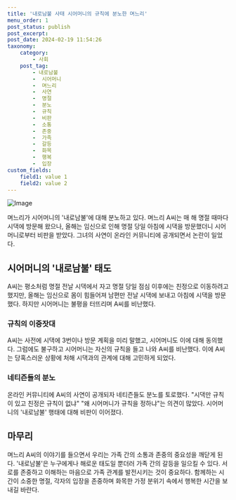 ```yaml
---
title: '내로남불 사태 시어머니의 규칙에 분노한 며느리'
menu_order: 1
post_status: publish
post_excerpt: 
post_date: 2024-02-19 11:54:26
taxonomy:
    category:
        - 사회
    post_tag:
        - 내로남불
        -  시어머니
        -  며느리
        -  사연
        -  명절
        -  분노
        -  규칙
        -  비판
        -  소통
        -  존중
        -  가족
        -  갈등
        -  화목
        -  행복
        -  입장
custom_fields:
    field1: value 1
    field2: value 2
---
```


![Image](https://imgnews.pstatic.net/image/008/2024/02/13/0004997669_001_20240213062801042.jpg?type=w647)

며느리가 시어머니의 '내로남불'에 대해 분노하고 있다. 며느리 A씨는 매 해 명절 때마다 시댁에 방문해 왔으나, 올해는 임신으로 인해 명절 당일 아침에 시댁을 방문했더니 시어머니로부터 비판을 받았다. 그녀의 사연이 온라인 커뮤니티에 공개되면서 논란이 일었다.
## 시어머니의 '내로남불' 태도
A씨는 평소처럼 명절 전날 시댁에서 자고 명절 당일 점심 이후에는 친정으로 이동하려고 했지만, 올해는 임신으로 몸이 힘들어져 남편만 전날 시댁에 보내고 아침에 시댁을 방문했다. 하지만 시어머니는 불평을 터뜨리며 A씨를 비난했다. 
### 규칙의 이중잣대
A씨는 사전에 시댁에 3번이나 방문 계획을 미리 말했고, 시어머니도 이에 대해 동의했다. 그럼에도 불구하고 시어머니는 자신의 규칙을 들고 나와 A씨를 비난했다. 이에 A씨는 당혹스러운 상황에 처해 시댁과의 관계에 대해 고민하게 되었다.
### 네티즌들의 분노
온라인 커뮤니티에 A씨의 사연이 공개되자 네티즌들도 분노를 토로했다. "시댁만 규칙이 있고 친정은 규칙이 없냐" "왜 시어머니가 규칙을 정하냐"는 의견이 많았다. 시어머니의 '내로남불' 행태에 대해 비판이 이어졌다.
## 마무리
며느리 A씨의 이야기를 들으면서 우리는 가족 간의 소통과 존중의 중요성을 깨닫게 된다. '내로남불'은 누구에게나 해로운 태도일 뿐더러 가족 간의 갈등을 일으킬 수 있다. 서로를 존중하고 이해하는 마음으로 가족 관계를 발전시키는 것이 중요하다. 함께하는 시간이 소중한 명절, 각자의 입장을 존중하며 화목한 가정 분위기 속에서 행복한 시간을 보내길 바란다.
